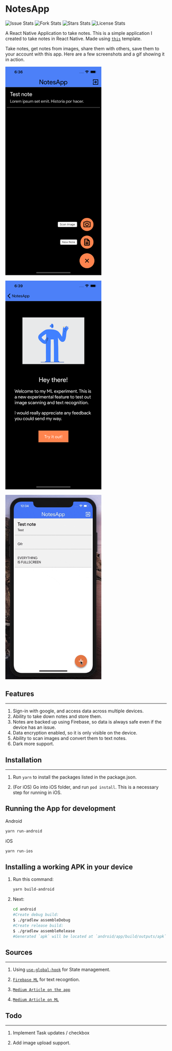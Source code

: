 # NotesApp

![Issue Stats](https://img.shields.io/github/issues/AbhishekNairOfficial/notes-app 'Issues')
![Fork Stats](https://img.shields.io/github/forks/AbhishekNairOfficial/notes-app 'Forks')
![Stars Stats](https://img.shields.io/github/stars/AbhishekNairOfficial/notes-app 'Stars')
![License Stats](https://img.shields.io/github/license/AbhishekNairOfficial/notes-app 'license')

A React Native Application to take notes.
This is a simple application I created to take notes in React Native.
Made using [`this`](https://www.github.com/abhisheknairofficial/react-native-boilerplate) template.

Take notes, get notes from images, share them with others, save them to your account with this app. Here are a few screenshots and a gif showing it in action.

<img src="./assets/listing-screenshot.png" alt="Kitten"
title="A cute kitten" width="300" />

<img src="./assets/images-screenshot.png" alt="Kitten"
title="A cute kitten" width="300" />

<img src="./assets/image-conversion.gif" alt="Kitten"
title="A cute kitten" width="300" />

## Features

---

1. Sign-in with google, and access data across multiple devices.
2. Ability to take down notes and store them.
3. Notes are backed up using Firebase, so data is always safe even if the device has an issue.
4. Data encryption enabled, so it is only visible on the device.
5. Ability to scan images and convert them to text notes.
6. Dark more support.

## Installation

---

1. Run `yarn` to install the packages listed in the package.json.

2. (For iOS) Go into iOS folder, and run `pod install`. This is a necessary step for running in iOS.

## Running the App for development

Android

```sh
yarn run-android
```

iOS

```sh
yarn run-ios
```

## Installing a working APK in your device

1. Run this command:

   ```sh
   yarn build-android
   ```

2. Next:

   ```sh
   cd android
   #Create debug build:
   $ ./gradlew assembleDebug
   #Create release build:
   $ ./gradlew assembleRelease
   #Generated `apk` will be located at `android/app/build/outputs/apk`
   ```

## Sources

---

1. Using [`use-global-hook`]('https://medium.com/javascript-in-plain-english/state-management-with-react-hooks-no-redux-or-context-api-8b3035ceecf8) for State management.

2. [`Firebase ML`](https://firebase.google.com/products/ml-kit) for text recogntion.

3. [`Medium Article on the app`](https://medium.com/@abhisheknairp/notesapp-b443bb9b2ac9)

4. [`Medium Article on ML`](https://medium.com/@abhisheknairp/machine-learning-now-for-javascript-bois-76a62aaffbb7)

## Todo

---

1. Implement Task updates / checkbox

2. Add image upload support.
